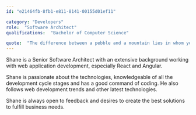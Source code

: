 ```yaml
---
id: "e21464fb-8fb1-e811-8141-00155d01ef11"

category: "Developers"
role:  "Software Architect"
qualifications:  "Bachelor of Computer Science"

quote:  "The difference between a pebble and a mountain lies in whom you ask to move it."
---
```


Shane is a Senior Software Architect with an extensive background working with web application development, especially React and Angular.

Shane is passionate about the technologies, knowledgeable of all the development cycle stages and has a good command of coding. He also follows web development trends and other latest technologies.

Shane is always open to feedback and desires to create the best solutions to fulfill business needs.
